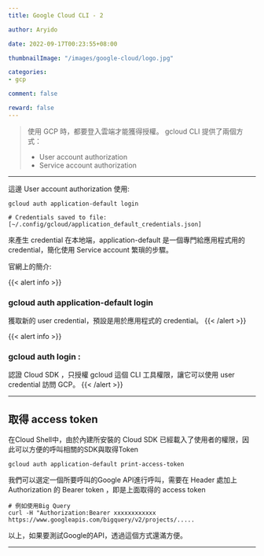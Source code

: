 ```yaml
---
title: Google Cloud CLI - 2

author: Aryido

date: 2022-09-17T00:23:55+08:00

thumbnailImage: "/images/google-cloud/logo.jpg"

categories:
- gcp

comment: false

reward: false
---
```

<!--BODY-->
> 使用 GCP 時，都要登入雲端才能獲得授權。 gcloud CLI 提供了兩個方式：
> - User account authorization
> - Service account authorization

<!--more-->

---

這邊 User account authorization 使用:
```
gcloud auth application-default login

# Credentials saved to file: [~/.config/gcloud/application_default_credentials.json]
```
來產生 credential 在本地端，application-default 是一個專門給應用程式用的 credential，簡化使用 Service account 繁瑣的步驟。

官網上的簡介:

{{< alert info >}}
### gcloud auth application-default login

獲取新的 user credential，預設是用於應用程式的 credential。
{{< /alert >}}

{{< alert info >}}
### gcloud auth login :

認證 Cloud SDK ，只授權 gcloud 這個 CLI 工具權限，讓它可以使用 user credential 訪問 GCP。
{{< /alert >}}

---

## 取得 access token
在Cloud Shell中，由於內建所安裝的 Cloud SDK 已經載入了使用者的權限，因此可以方便的呼叫相關的SDK與取得Token


```terminal
gcloud auth application-default print-access-token
```
我們可以選定一個所要呼叫的Google API進行呼叫，需要在 Header 處加上 Authorization 的 Bearer token ，即是上面取得的 access token
```terminal
# 例如使用Big Query
curl -H "Authorization:Bearer xxxxxxxxxxxx https://www.googleapis.com/bigquery/v2/projects/.....
```
以上，如果要測試Google的API，透過這個方式還滿方便。

---